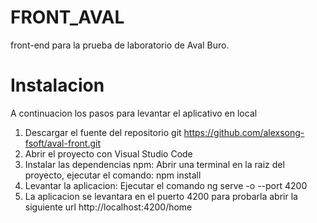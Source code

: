 # FRONT_AVAL

front-end para la prueba de laboratorio de Aval Buro.

# Instalacion

A continuacion los pasos para levantar el aplicativo en local

 1. Descargar el fuente del repositorio git https://github.com/alexsong-fsoft/aval-front.git
 2. Abrir el proyecto con Visual Studio Code
 3. Instalar las dependencias npm: Abrir una terminal en la raiz del proyecto, ejecutar el comando: npm install
 4. Levantar la aplicacion: Ejecutar el comando ng serve -o --port 4200
 5. La aplicacion se levantara en el puerto 4200 para probarla abrir la siguiente url http://localhost:4200/home
 